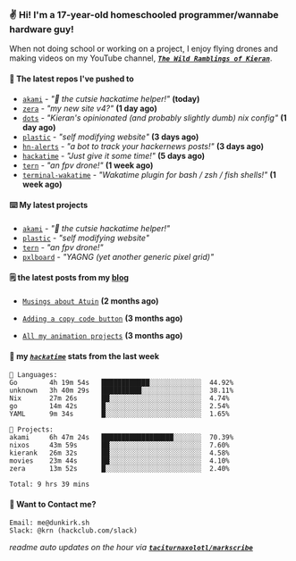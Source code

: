 ### ✌️ Hi! I'm a 17-year-old homeschooled programmer/wannabe hardware guy!

When not doing school or working on a project, I enjoy flying drones and making videos on my YouTube channel, [**_`The Wild Ramblings of Kieran`_**](https://youtube.com/@kieran.rambles).

#### 👷 The latest repos I've pushed to

- [`akami`](https://github.com/taciturnaxolotl/akami) - _"🌷 the cutsie hackatime helper!"_ **(today)**
- [`zera`](https://github.com/taciturnaxolotl/zera) - _"my new site v4?"_ **(1 day ago)**
- [`dots`](https://github.com/taciturnaxolotl/dots) - _"Kieran's opinionated (and probably slightly dumb) nix config"_ **(1 day ago)**
- [`plastic`](https://github.com/taciturnaxolotl/plastic) - _"self modifying website"_ **(3 days ago)**
- [`hn-alerts`](https://github.com/taciturnaxolotl/hn-alerts) - _"a bot to track your hackernews posts!"_ **(3 days ago)**
- [`hackatime`](https://github.com/hackclub/hackatime) - _"Just give it some time!"_ **(5 days ago)**
- [`tern`](https://github.com/taciturnaxolotl/tern) - _"an fpv drone!"_ **(1 week ago)**
- [`terminal-wakatime`](https://github.com/hackclub/terminal-wakatime) - _"Wakatime plugin for bash / zsh / fish shells!"_ **(1 week ago)**

#### ⌨️ My latest projects

- [`akami`](https://github.com/taciturnaxolotl/akami) - _"🌷 the cutsie hackatime helper!"_
- [`plastic`](https://github.com/taciturnaxolotl/plastic) - _"self modifying website"_
- [`tern`](https://github.com/taciturnaxolotl/tern) - _"an fpv drone!"_
- [`pxlboard`](https://github.com/taciturnaxolotl/pxlboard) - _"YAGNG (yet another generic pixel grid)"_

#### 🗒️ the latest posts from my [blog](https://dunkirk.sh)

- [`Musings about Atuin`](https://dunkirk.sh/blog/atuin/) **(2 months ago)**

- [`Adding a copy code button`](https://dunkirk.sh/blog/adding-a-copy-button/) **(3 months ago)**

- [`All my animation projects`](https://dunkirk.sh/blog/my-animations/) **(3 months ago)**



#### 📡 my [_`hackatime`_](https://waka.hackclub.com) stats from the last week

```text
💾 Languages:
Go        4h 19m 54s   ████████████░░░░░░░░░░░░░  44.92%
unknown   3h 40m 29s   ██████████░░░░░░░░░░░░░░░  38.11%
Nix       27m 26s      ██░░░░░░░░░░░░░░░░░░░░░░░  4.74%
go        14m 42s      █░░░░░░░░░░░░░░░░░░░░░░░░  2.54%
YAML      9m 34s       █░░░░░░░░░░░░░░░░░░░░░░░░  1.65%

💼 Projects:
akami     6h 47m 24s   ██████████████████░░░░░░░  70.39%
nixos     43m 59s      ██░░░░░░░░░░░░░░░░░░░░░░░  7.60%
kierank   26m 32s      ██░░░░░░░░░░░░░░░░░░░░░░░  4.58%
movies    23m 44s      ██░░░░░░░░░░░░░░░░░░░░░░░  4.10%
zera      13m 52s      █░░░░░░░░░░░░░░░░░░░░░░░░  2.40%

Total: 9 hrs 39 mins
```

#### 📮 Want to Contact me?

```text
Email: me@dunkirk.sh
Slack: @krn (hackclub.com/slack)
```

_readme auto updates on the hour via [**`taciturnaxolotl/markscribe`**](https://github.com/taciturnaxolotl/markscribe)_
